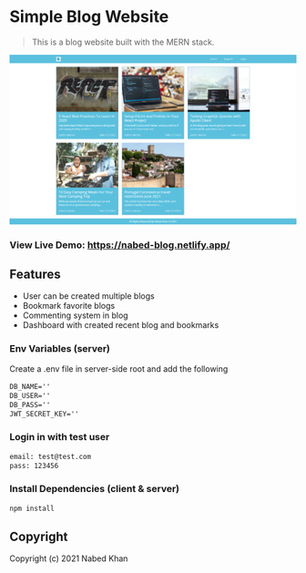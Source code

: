 # Simple Blog Website

> This is a blog website built with the MERN stack.

![screenshot](https://github.com/nabedkhan/Simple_Blog_Website/blob/master/screenshot.png)

### View Live Demo: https://nabed-blog.netlify.app/

## Features

- User can be created multiple blogs
- Bookmark favorite blogs
- Commenting system in blog
- Dashboard with created recent blog and bookmarks

### Env Variables (server)

Create a .env file in server-side root and add the following

```
DB_NAME=''
DB_USER=''
DB_PASS=''
JWT_SECRET_KEY=''
```

### Login in with test user

```
email: test@test.com
pass: 123456
```

### Install Dependencies (client & server)

```
npm install
```

## Copyright

Copyright (c) 2021 Nabed Khan
